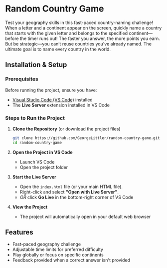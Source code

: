 # Random Country Game

Test your geography skills in this fast-paced country-naming challenge! When a letter and a continent appear on the screen, quickly name a country that starts with the given letter and belongs to the specified continent—before the timer runs out! The faster you answer, the more points you earn. But be strategic—you can’t reuse countries you've already named. The ultimate goal is to name every country in the world.

## Installation & Setup

### Prerequisites
Before running the project, ensure you have:
- [Visual Studio Code (VS Code)](https://code.visualstudio.com/download) installed
- The **Live Server** extension installed in VS Code

### Steps to Run the Project

1. **Clone the Repository** (or download the project files)
   ```bash
   git clone https://github.com/GeorgeLittler/random-country-game.git
   cd random-country-game

2. **Open the Project in VS Code**
   - Launch VS Code
   - Open the project folder

3. **Start the Live Server**
   - Open the `index.html` file (or your main HTML file).
   - Right-click and select **"Open with Live Server"**.
   - *OR* click **Go Live** in the bottom-right corner of VS Code

4. **View the Project**
   - The project will automatically open in your default web browser

## Features
- Fast-paced geography challenge
- Adjustable time limits for preferred difficulty
- Play globally or focus on specific continents
- Feedback provided when a correct answer isn't provided
